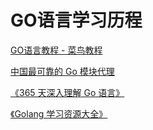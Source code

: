 # GO语言学习历程

[GO语言教程 - 菜鸟教程](https://www.runoob.com/go/go-variables.html)

[中国最可靠的 Go 模块代理](https://goproxy.cn/)

[《365 天深入理解 Go 语言》](https://github.com/GoYL/365Golang)

[《Golang 学习资源大全》](https://github.com/GoYL/LearnGolang)

